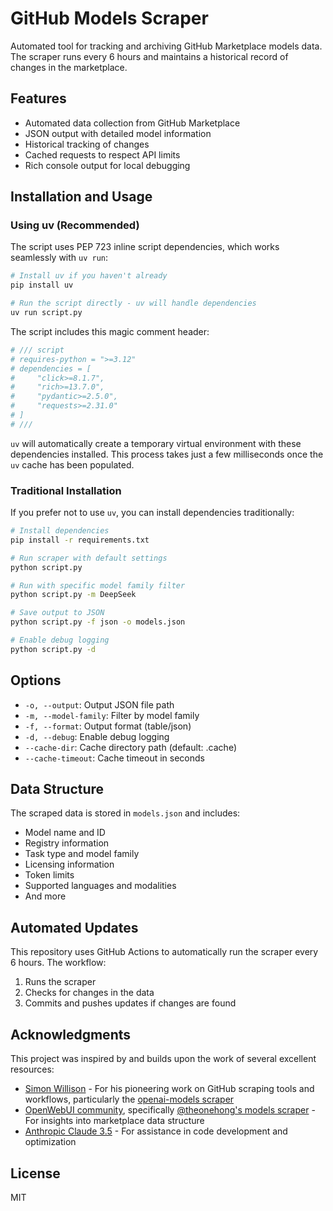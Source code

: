 # GitHub Models Scraper

Automated tool for tracking and archiving GitHub Marketplace models data. The scraper runs every 6 hours and maintains a historical record of changes in the marketplace.

## Features

- Automated data collection from GitHub Marketplace
- JSON output with detailed model information
- Historical tracking of changes
- Cached requests to respect API limits
- Rich console output for local debugging

## Installation and Usage

### Using uv (Recommended)

The script uses PEP 723 inline script dependencies, which works seamlessly with `uv run`:

```bash
# Install uv if you haven't already
pip install uv

# Run the script directly - uv will handle dependencies
uv run script.py
```

The script includes this magic comment header:

```python
# /// script
# requires-python = ">=3.12"
# dependencies = [
#     "click>=8.1.7",
#     "rich>=13.7.0",
#     "pydantic>=2.5.0",
#     "requests>=2.31.0"
# ]
# ///
```

`uv` will automatically create a temporary virtual environment with these dependencies installed. This process takes just a few milliseconds once the `uv` cache has been populated.

### Traditional Installation

If you prefer not to use `uv`, you can install dependencies traditionally:

```bash
# Install dependencies
pip install -r requirements.txt

# Run scraper with default settings
python script.py

# Run with specific model family filter
python script.py -m DeepSeek

# Save output to JSON
python script.py -f json -o models.json

# Enable debug logging
python script.py -d
```

## Options

- `-o, --output`: Output JSON file path
- `-m, --model-family`: Filter by model family
- `-f, --format`: Output format (table/json)
- `-d, --debug`: Enable debug logging
- `--cache-dir`: Cache directory path (default: .cache)
- `--cache-timeout`: Cache timeout in seconds

## Data Structure

The scraped data is stored in `models.json` and includes:
- Model name and ID
- Registry information
- Task type and model family
- Licensing information
- Token limits
- Supported languages and modalities
- And more

## Automated Updates

This repository uses GitHub Actions to automatically run the scraper every 6 hours. The workflow:
1. Runs the scraper
2. Checks for changes in the data
3. Commits and pushes updates if changes are found

## Acknowledgments

This project was inspired by and builds upon the work of several excellent resources:

- [Simon Willison](https://simonwillison.net/) - For his pioneering work on GitHub scraping tools and workflows, particularly the [openai-models scraper](https://github.com/simonw/scrape-openai-models)
- [OpenWebUI community](https://openwebui.com/), specifically [@theonehong's models scraper](https://openwebui.com/f/theonehong/github_market_models_manifold) - For insights into marketplace data structure
- [Anthropic Claude 3.5](https://www.anthropic.com/claude) - For assistance in code development and optimization

## License

MIT